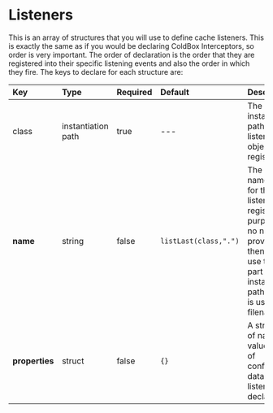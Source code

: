 # Listeners

This is an array of structures that you will use to define cache listeners. This is exactly the same as if you would be declaring ColdBox Interceptors, so order is very important. The order of declaration is the order that they are registered into their specific listening events and also the order in which they fire. The keys to declare for each structure are:

| Key | Type | Required | Default | Description |
| :--- | :--- | :--- | :--- | :--- |
| class | instantiation path | true | --- | The instantiation path of the listener object to register |
| **name** | string | false | `listLast(class,".")` | The unique name used for this listener for registration purposes. If no name is provided, then we will use the last part of the instantiation path, which is usually the filename. |
| **properties** | struct | false | `{}` | A structure of name-value pairs of configuration data for the listener declared. |

